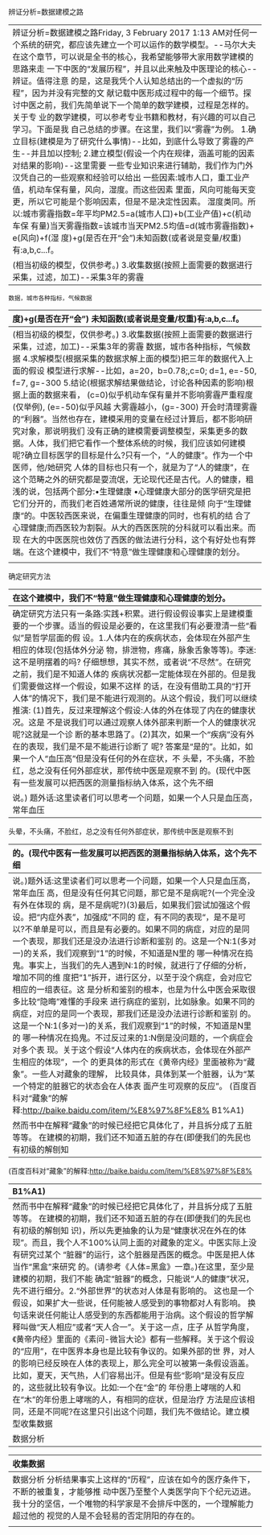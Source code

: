 辨证分析=数据建模之路

|  |
| :--- |
| 辨证分析=数据建模之路Friday, 3 February 2017 1:13 AM对任何一个系统的研究，都应该先建立一个可以运作的数学模型。--马尔大夫在这个章节，可以说是全书的核心，我希望能够带大家用数学建模的思路来走 一下中医的“发展历程”，并且以此来触及中医理论的核心--辨证。值得注意 的是，这是我凭个人认知总结出的一个虚拟的“历程”，因为并没有完整的文 献记载中医形成过程中的每一个细节。探讨中医之前，我们先简单说下一个简单的数学建模，过程是怎样的。关于专 业的数学建模，可以参考专业书籍和教材，有兴趣的可以自己学习。下面是我 自己总结的步骤。在这里，我们以“雾霾”为例。 1.确立目标\(建模是为了研究什么事情\)--比如，到底什么导致了雾霾的产 生--并且加以控制; 2.建立模型\(假设一个内在规律，涵盖可能的因素对结果的影响\)--这里需要 一些专业知识来进行辅助，我们作为门外汉凭自己的一些观察和经验可以给出 一些因素:城市人口，重工业产值，机动车保有量，风向，湿度。而这些因素 里面，风向可能每天变更，所以它可能是个影响因素，但是不是决定性因素。 湿度类同。所以:城市雾霾指数=年平均PM2.5=a\(城市人口\)+b\(工业产值\)+c\(机动车保 有量\)当天雾霾指数=该城市当天PM2.5均值=d\(城市雾霾指数\)+ e\(风向\)+f\(湿 度\)+g\(是否在开“会”\)未知函数\(或者说是变量/权重\)有:a,b,c...f。 |
| \(相当初级的模型，仅供参考。\) 3.收集数据\(按照上面需要的数据进行采集，过滤，加工\)--采集3年的雾霾 |

```
数据，城市各种指标，气候数据

```

| 度\)+g\(是否在开“会”\) 未知函数\(或者说是变量/权重\)有:a,b,c...f。 |
| :--- |
| \(相当初级的模型，仅供参考。\) 3.收集数据\(按照上面需要的数据进行采集，过滤，加工\)--采集3年的雾霾 数据，城市各种指标，气候数据 4.求解模型\(根据采集的数据求解上面的模型\)把三年的数据代入上面的假设 模型进行求解--比如，a=20，b=0.78;,c=0; d=1, e=-50, f=7, g=-300 5.结论\(根据求解结果做结论，讨论各种因素的影响\)根据上面的数据来看， \(c=0\)似乎机动车保有量并不影响雾霾严重程度\(仅举例\), \(e=-50\)似乎风越 大雾霾越小，\(g=-300\) 开会时清理雾霾的“利器”。当然也存在，建模采用的变量在经过计算后，都不影响研究对象，那说明我们 没有正确的建模需要调整模型，采集更多的数据。人体，我们把它看作一个整体系统的时候，我们应该如何建模呢?确立目标医学的目标是什么?只有一个，“人的健康”。作为一个中医师，他/她研究 人体的目标也只有一个，就是为了“人的健康”，在这个范畴之外的研究都是耍流氓，无论现代还是古代。人的健康，粗浅的说，包括两个部分:•生理健康 •心理健康大部分的医学研究是把它们分开的，而我们老百姓通常所说的健康，往往是倾 向于“生理健康“的。中医较西医来说，在偏重生理健康的同时，也有机的结 合了心理健康;而西医较为割裂。从大的西医医院的分科就可以看出来。而现 在大的中医医院也效仿了西医的做法进行分科，这个有好处也有弊端。在这个建模中，我们不“特意”做生理健康和心理健康的划分。 |
|  |

确定研究方法

| 在这个建模中，我们不“特意”做生理健康和心理健康的划分。 |
| :--- |
| 确定研究方法只有一条路:实践+积累。进行假设假设事实上是建模重要的一个步骤。适当的假设是必要的，在这里我们有必要澄清一些“看似”是哲学层面的假 设。1.人体内在的疾病状态，会体现在外部产生相应的体现\(包括体外分泌 物，排泄物，疼痛，脉象舌象等等\)。李迷:这不是明摆着的吗? 仔细想想，其实不然，或者说“不尽然”。在研究之前，我们是不知道人体的 疾病状况都一定能体现在外部的。但是我们需要做这样一个假设，如果不这样 的话，在没有借助工具的“打开人体”的情况下，我们是不能进行观测的。从这个假设，我们可以继续推演: \(1\)首先，反过来理解这个假设:人体的外在体现了内在的健康状况。这是 不是说我们可以通过观察人体外部来判断一个人的健康状况呢?这就是一个诊 断的基本思路了。\(2\)其次，如果一个“疾病”没有外在的表现，我们是不是不能进行诊断了 呢? 答案是“是的”。比如，如果一个人“血压高”但是没有任何的外在症状，不 头晕，不头痛，不脸红，总之没有任何外部症状，那传统中医是观察不到 的。\(现代中医有一些发展可以把西医的测量指标纳入体系，这个先不细 |
| 说。\) 题外话:这里读者们可以思考一个问题，如果一个人只是血压高，常年血压 |

头晕，不头痛，不脸红，总之没有任何外部症状，那传统中医是观察不到

| 的。\(现代中医有一些发展可以把西医的测量指标纳入体系，这个先不细 |
| :--- |
| 说。\)题外话:这里读者们可以思考一个问题，如果一个人只是血压高，常年血压 高，但是没有任何其它问题，那它是不是病呢?\(一个完全没有外在体现的 病，是不是病呢?\)\(3\)最后，如果我们尝试加强这个假设。把“内症外表”，加强成”不同的 症，有不同的表现“，是不是可以?不单单是可以，而且是有必要的。如果不同的病症，对应的是同一个表现，那我们还是没办法进行诊断和鉴别 的。这是一个N:1\(多对一\)的关系，我们观察到“1”的时候，不知道是N里的 哪一种情况在捣鬼。事实上，当我们的先人遇到N:1的时候，就进行了仔细的分析，增加不同的维 度把“1”拆开，进行区分，以至于没个病症，会对应它相应的一组表征。这 是分析和鉴别的根本，也是为什么中医会采取很多比较“隐晦”难懂的手段来 进行病症的鉴别，比如脉象。如果不同的病症，对应的是同一个表现，那我们还是没办法进行诊断和鉴别 的。这是一个N:1\(多对一\)的关系，我们观察到“1”的时候，不知道是N里的 哪一种情况在捣鬼。不过反过来的1:N倒是没问题的，一个病症会对多个表 现。关于这个假设“人体内在的疾病状态，会体现在外部产生相应的体现”，一个 的更具体的形式在《黄帝内经》里面被称为“藏象”。一些人对藏象的理解， 比较具体，具体到某一个脏器，认为“某一个特定的脏器它的状态会在人体表 面产生可观察的反应”。 \(百度百科对“藏象”的解释:http://baike.baidu.com/item/%E8%97%8F%E8% B1%A1\) |
| 然而书中在解释“藏象”的时候已经把它具体化了，并且拆分成了五脏等等。 在建模的初期，我们还不知道五脏的存在\(即便我们的先民也有初级的解刨知 |

\(百度百科对“藏象”的解释:http://baike.baidu.com/item/%E8%97%8F%E8%

| B1%A1\) |
| :--- |
| 然而书中在解释“藏象”的时候已经把它具体化了，并且拆分成了五脏等等。 在建模的初期，我们还不知道五脏的存在\(即便我们的先民也有初级的解刨知 识\)，所以先更抽象的认为是“健康状况在外在的体现”。而且，我个人不100%认同上面的对藏象的定义。中医实际上没有研究过某个 “脏器”的运行，这个脏器是西医的概念。中医是把人体当作“黑盒”来研究 的。\(请参考《人体=黑盒》一章。\)在这里，至少是建模的初期，我们不能 确定“脏器”的概念，只能说“人的健康”状况，先不进行细分。2.“外部世界”的状态对人体是有影响的。 这也是一个假设，如果扩大一些说，任何能被人感受到的事物都对人有影响。 换句话来说任何能让人感受到的东西都能用于治病。这个假设的哲学解释叫做“天人相应”或者“天人合一”。关于这一点，庄子 从哲学角度，《黄帝内经》里面的《素问-微旨大论》都有一些解释。关于这个假设的“应用”，在中医界本身也是比较有争议的。如果外部的世 界，对人的影响已经反映在人体的表现上，那么完全可以被第一条假设涵盖。 比如，夏天，天气热，人们容易出汗。但是有些“影响”是没有反应的，这些就比较有争议。比如:一个在“金”的 年份患上哮喘的人和在“木”的年份患上哮喘的人，有相同的症状，但是治疗 方法是应该相同，还是不同呢?在这里只引出这个问题，我们先不做结论。建立模型收集数据 |
| 数据分析 |

| 收集数据 |
| :--- |
| 数据分析 分析结果事实上这样的“历程”，应该在如今的医疗条件下，不断的被重复，才能够推 动中医乃至整个人类医学向下个纪元迈进。我十分的坚信，一个唯物的科学家是不会排斥中医的，一个理解能力超过他的 视觉的人是不会轻易的否定阴阳的存在的。 |
|  |



